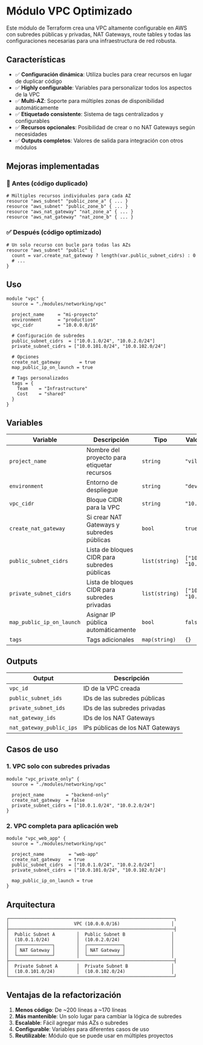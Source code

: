 # Módulo VPC Optimizado

Este módulo de Terraform crea una VPC altamente configurable en AWS con subredes públicas y privadas, NAT Gateways, route tables y todas las configuraciones necesarias para una infraestructura de red robusta.

## Características

- ✅ **Configuración dinámica**: Utiliza bucles para crear recursos en lugar de duplicar código
- ✅ **Highly configurable**: Variables para personalizar todos los aspectos de la VPC
- ✅ **Multi-AZ**: Soporte para múltiples zonas de disponibilidad automáticamente
- ✅ **Etiquetado consistente**: Sistema de tags centralizados y configurables
- ✅ **Recursos opcionales**: Posibilidad de crear o no NAT Gateways según necesidades
- ✅ **Outputs completos**: Valores de salida para integración con otros módulos

## Mejoras implementadas

### 🔄 Antes (código duplicado)
```hcl
# Múltiples recursos individuales para cada AZ
resource "aws_subnet" "public_zone_a" { ... }
resource "aws_subnet" "public_zone_b" { ... }
resource "aws_nat_gateway" "nat_zone_a" { ... }
resource "aws_nat_gateway" "nat_zone_b" { ... }
```

### ✅ Después (código optimizado)
```hcl
# Un solo recurso con bucle para todas las AZs
resource "aws_subnet" "public" {
  count = var.create_nat_gateway ? length(var.public_subnet_cidrs) : 0
  # ...
}
```

## Uso

```hcl
module "vpc" {
  source = "./modules/networking/vpc"
  
  project_name     = "mi-proyecto"
  environment      = "production"
  vpc_cidr         = "10.0.0.0/16"
  
  # Configuración de subredes
  public_subnet_cidrs  = ["10.0.1.0/24", "10.0.2.0/24"]
  private_subnet_cidrs = ["10.0.101.0/24", "10.0.102.0/24"]
  
  # Opciones
  create_nat_gateway       = true
  map_public_ip_on_launch = true
  
  # Tags personalizados
  tags = {
    Team    = "Infrastructure"
    Cost    = "shared"
  }
}
```

## Variables

| Variable | Descripción | Tipo | Valor por defecto |
|----------|-------------|------|-------------------|
| `project_name` | Nombre del proyecto para etiquetar recursos | `string` | `"villa-alfredo"` |
| `environment` | Entorno de despliegue | `string` | `"dev"` |
| `vpc_cidr` | Bloque CIDR para la VPC | `string` | `"10.0.0.0/16"` |
| `create_nat_gateway` | Si crear NAT Gateways y subredes públicas | `bool` | `true` |
| `public_subnet_cidrs` | Lista de bloques CIDR para subredes públicas | `list(string)` | `["10.0.1.0/24", "10.0.2.0/24"]` |
| `private_subnet_cidrs` | Lista de bloques CIDR para subredes privadas | `list(string)` | `["10.0.101.0/24", "10.0.102.0/24"]` |
| `map_public_ip_on_launch` | Asignar IP pública automáticamente | `bool` | `false` |
| `tags` | Tags adicionales | `map(string)` | `{}` |

## Outputs

| Output | Descripción |
|--------|-------------|
| `vpc_id` | ID de la VPC creada |
| `public_subnet_ids` | IDs de las subredes públicas |
| `private_subnet_ids` | IDs de las subredes privadas |
| `nat_gateway_ids` | IDs de los NAT Gateways |
| `nat_gateway_public_ips` | IPs públicas de los NAT Gateways |

## Casos de uso

### 1. VPC solo con subredes privadas
```hcl
module "vpc_private_only" {
  source = "./modules/networking/vpc"
  
  project_name        = "backend-only"
  create_nat_gateway  = false
  private_subnet_cidrs = ["10.0.1.0/24", "10.0.2.0/24"]
}
```

### 2. VPC completa para aplicación web
```hcl
module "vpc_web_app" {
  source = "./modules/networking/vpc"
  
  project_name         = "web-app"
  create_nat_gateway   = true
  public_subnet_cidrs  = ["10.0.1.0/24", "10.0.2.0/24"]
  private_subnet_cidrs = ["10.0.101.0/24", "10.0.102.0/24"]
  
  map_public_ip_on_launch = true
}
```

## Arquitectura

```
┌─────────────────────────────────────────────────────────────┐
│                        VPC (10.0.0.0/16)                   │
├─────────────────────────────────────────────────────────────┤
│  Public Subnet A        │  Public Subnet B                 │
│  (10.0.1.0/24)          │  (10.0.2.0/24)                   │
│  ┌─────────────┐        │  ┌─────────────┐                 │
│  │ NAT Gateway │        │  │ NAT Gateway │                 │
│  └─────────────┘        │  └─────────────┘                 │
├─────────────────────────────────────────────────────────────┤
│  Private Subnet A       │  Private Subnet B                │
│  (10.0.101.0/24)        │  (10.0.102.0/24)                 │
└─────────────────────────────────────────────────────────────┘
```

## Ventajas de la refactorización

1. **Menos código**: De ~200 líneas a ~170 líneas
2. **Más mantenible**: Un solo lugar para cambiar la lógica de subredes
3. **Escalable**: Fácil agregar más AZs o subredes
4. **Configurable**: Variables para diferentes casos de uso
5. **Reutilizable**: Módulo que se puede usar en múltiples proyectos
